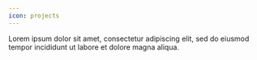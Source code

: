 ```yaml
---
icon: projects
---
```

Lorem ipsum dolor sit amet, consectetur adipiscing elit, sed do eiusmod tempor incididunt ut labore et dolore magna aliqua.
